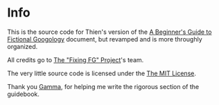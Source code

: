 # Info
This is the source code for Thien's version of the [A Beginner's Guide to Fictional Googology](https://docs.google.com/document/d/1OgcMHg1X3fD6hX309CrTS4PvUZTVNiLcc46ypAf5fn8/edit?tab=t.0) document, but revamped and is more throughly organized.

All credits go to [The "Fixing FG" Project](https://discord.gg/cPbszg4J2d)'s team.

The very little source code is licensed under the [The MIT License](./LICENSE).

Thank you [Gamma](https://www.youtube.com/@GammasMagicalPlace), for helping me write the rigorous section of the guidebook.

